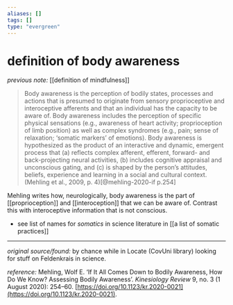 ```yaml
---
aliases: []
tags: []
type: "evergreen"
---
```


# definition of body awareness

_previous note:_ [[definition of mindfulness]]

> Body awareness is the perception of bodily states, processes and actions that is presumed to originate from sensory proprioceptive and interoceptive afferents and that an individual has the capacity to be aware of. Body awareness includes the perception of specific physical sensations (e.g., awareness of heart activity; proprioception of limb position) as well as complex syndromes (e.g., pain; sense of relaxation; ‘somatic markers’ of emotions). Body awareness is hypothesized as the product of an interactive and dynamic, emergent process that (a) reflects complex afferent, efferent, forward- and back-projecting neural activities, (b) includes cognitive appraisal and unconscious gating, and (c) is shaped by the person’s attitudes, beliefs, experience and learning in a social and cultural context. (Mehling et al., 2009, p. 4)[@mehling-2020-if p.254]

Mehling writes how, neurologically, body awareness is the part of [[proprioception]] and [[interoception]] that we can be aware of. Contrast this with interoceptive information that is not conscious.

- see list of names for _somatics_ in science literature in [[a list of somatic practices]]

---

_original source/found:_ by chance while in Locate (CovUni library) looking for stuff on Feldenkrais in science.

_reference:_ Mehling, Wolf E. ‘If It All Comes Down to Bodily Awareness, How Do We Know? Assessing Bodily Awareness’. _Kinesiology Review_ 9, no. 3 (1 August 2020): 254–60. [https://doi.org/10.1123/kr.2020-0021](https://doi.org/10.1123/kr.2020-0021).



